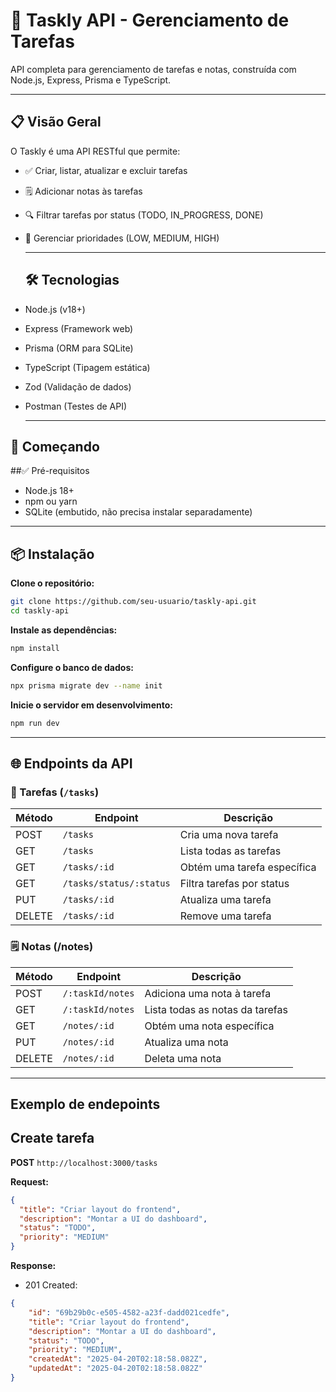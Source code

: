 # 📝 Taskly API - Gerenciamento de Tarefas

API completa para gerenciamento de tarefas e notas, construída com Node.js, Express, Prisma e TypeScript.

---

## 📋 Visão Geral

O Taskly é uma API RESTful que permite:

- ✅ Criar, listar, atualizar e excluir tarefas
- 🗒 Adicionar notas às tarefas
- 🔍 Filtrar tarefas por status (TODO, IN_PROGRESS, DONE)
- 📌 Gerenciar prioridades (LOW, MEDIUM, HIGH)

  ---
  ## 🛠 Tecnologias
- Node.js (v18+)

- Express (Framework web)
- Prisma (ORM para SQLite)
- TypeScript (Tipagem estática)
- Zod (Validação de dados)
- Postman (Testes de API)

  ---

 ## 🚀 Começando
##✅ Pré-requisitos

- Node.js 18+
- npm ou yarn
- SQLite (embutido, não precisa instalar separadamente)

---

 ## 📦 Instalação
**Clone o repositório:**
```bash
git clone https://github.com/seu-usuario/taskly-api.git
cd taskly-api
```

**Instale as dependências:**
```bash
npm install
```

**Configure o banco de dados:**
```bash
npx prisma migrate dev --name init
```

**Inicie o servidor em desenvolvimento:**
```bash
npm run dev
```

---

## 🌐 Endpoints da API

### 📌 Tarefas (`/tasks`)

| Método | Endpoint                | Descrição                          |
|--------|-------------------------|------------------------------------|
| POST   | `/tasks`                | Cria uma nova tarefa               |
| GET    | `/tasks`                | Lista todas as tarefas             |
| GET    | `/tasks/:id`            | Obtém uma tarefa específica        |
| GET    | `/tasks/status/:status` | Filtra tarefas por status          |
| PUT    | `/tasks/:id`            | Atualiza uma tarefa                |
| DELETE | `/tasks/:id`            | Remove uma tarefa                  |

### 🗒 Notas (/notes)

| Método | Endpoint                | Descrição                          |
|--------|-------------------------|------------------------------------|
| POST   | `/:taskId/notes`        | Adiciona uma nota à tarefa         |
| GET    | `/:taskId/notes`        | Lista todas as notas da tarefas    |
| GET    | `/notes/:id`            | Obtém uma nota específica          |
| PUT    | `/notes/:id`            | Atualiza uma nota                  |
| DELETE | `/notes/:id`            | Deleta uma nota                    |

---

## Exemplo de endepoints
## Create tarefa

**POST** `http://localhost:3000/tasks`

**Request:**
```json
{
  "title": "Criar layout do frontend",
  "description": "Montar a UI do dashboard",
  "status": "TODO",
  "priority": "MEDIUM"
}
```

**Response:**
- 201 Created:
```json
{
    "id": "69b29b0c-e505-4582-a23f-dadd021cedfe",
    "title": "Criar layout do frontend",
    "description": "Montar a UI do dashboard",
    "status": "TODO",
    "priority": "MEDIUM",
    "createdAt": "2025-04-20T02:18:58.082Z",
    "updatedAt": "2025-04-20T02:18:58.082Z"
}
```
